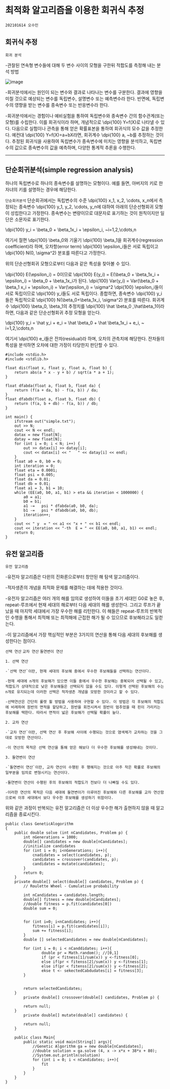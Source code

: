# 최적화 알고리즘을 이용한 회귀식 추정

`202101614 오수민`

## 회귀식 추정

`회귀 분석`

-관찰된 연속형 변수들에 대해 두 변수 사이의 모형을 구한뒤 적합도를 측정해 내는 분석 방법

![image](https://www.tibco.com/sites/tibco/files/media_entity/2020-09/regression-analysis-diagram.svg)

-회귀분석에서는 원인이 되는 변수와 결과로 나타나는 변수를 구분한다. 결과에 영향을 미칠 것으로 예상되는 변수를 독립변수, 설명변수 또는 예측변수라 한다. 반면에, 독립변수의 영향을 받는 변수를 종속변수 또는 반응변수라 한다.

-회귀분석에서는 경험이나 예비실험을 통하여 독립변수와 종속변수 간의 함수관계(또는 모형)를 수립한다. 이를 회귀식이라 하며, 개념적으로 \dpi{100} Y=f(X)로 나타낼 수 있다. 다음으로 실험이나 관측을 통해 얻은 확률표본을 통하여 회귀식의 모수 값을 추정한다. 예컨대 \dpi{100} Y=f(X)=a+bX라면, 회귀계수 \dpi{100} a, ~b를 추정하는 것이다. 추정된 회귀식을 사용하여 독립변수가 종속변수에 미치는 영향을 분석하고, 독립변수의 값으로 종속변수의 값을 예측하며, 다양한 통계적 추론을 수행한다.

---

## 단순회귀분석(simple regression analysis)
하나의 독립변수로 하나의 종속변수를 설명하는 모형이다. 예를 들면, 아버지의 키로 한 자녀의 키를 설명하는 경우에 해당한다.

`단순회귀분석`
단순회귀에서는 독립변수의 수준 \dpi{100} x_1, x_2, \cdots, x_n에서 측정되는 종속변수 \dpi{100} y_1, y_2, \cdots, y_n에 대하여 아래의 단순선형회귀 모형이 성립한다고 가정한다. 종속변수는 변량이므로 대문자로 표기하는 것이 원칙이지만 일단은 소문자로 표기한다.

\dpi{100} y_i = \beta_0 + \beta_1x_i + \epsilon_i, ~i=1,2,\cdots,n

여기서 절편 \dpi{100} \beta_0와 기울기 \dpi{100} \beta_1을 회귀계수(regression coefficient)라 하며, 오차항(error term) \dpi{100} \epsilon_i들은 서로 독립이고 \dpi{100} N(0, \sigma^2) 분포를 따른다고 가정한다.

위의 단순선형회귀 모형으로부터 다음과 같은 특성을 찾아볼 수 있다.

\dpi{100} E(\epsilon_i) = 0이므로 \dpi{100} E(y_i) = E(\beta_0 + \beta_1x_i + \epsilon_i) = \beta_0 + \beta_1x_i가 된다.
\dpi{100} Var(y_i) = Var(\beta_0 + \beta_1 x_i + \epsilon_i) = Var(\epsilon_i) = \sigma^2
\dpi{100} \epsilon_i들이 서로 독립이므로 \dpi{100} y_i들도 서로 독립이다.
종합하면, 종속변수 \dpi{100} y_i들은 독립적으로 \dpi{100} N(\beta_0+\beta_1x_i, \sigma^2) 분포를 따른다.
회귀계수 \dpi{100} \beta_0, \beta_1의 추정치를 \dpi{100} \hat \beta_0 ,\hat\beta_1이라 하면, 다음과 같은 단순선형회귀 추정 모형을 얻는다.

\dpi{100} y_i = \hat y_i + e_i = \hat \beta_0 + \hat \beta_1x_i + e_i, ~ i=1,2,\cdots,n

여기서 \dpi{100} e_i들은 잔차(residual)라 하며, 오차의 관측치에 해당한다. 잔차들의 특성을 분석하면 오차에 대한 가정이 타당한지 판단할 수 있다.

```
#include <stdio.h>
#include <stdlib.h>

float dis(float x, float y, float a, float b) {
	return abs(a * x - y + b) / sqrt(a * a + 1);
}

float dfabda(float a, float b, float da) {
	return (f(a + da, b) - f(a, b)) / da;
}
float dfabdb(float a, float b, float db) {
	return (f(a, b + db) - f(a, b)) / db;
}

int main() {
	ifstream out("simple.txt");
	out >> N;
	cout << N << endl;
	datax = new float[N];
	datay = new float[N];
	for (int i = 0; i < N; i++) {
		out >> datax[i] >> datay[i];
		cout << datax[i] << "   " << datay[i] << endl;
	}
	float a0 = 0, b0 = 0;
	int iteration = 0;
	float eta = 0.0001;
	float psi = 0.005;
	float da = 0.01;
	float db = 0.01;
	float a1 = 3, b1 = 10;
	while (EE(a0, b0, a1, b1) > eta && iteration < 1000000) {
		a0 = a1;
		b0 = b1;
		a1 -=   psi * dfabda(a0, b0, da);
		b1 -=   psi * dfabdb(a0, b0, db);
		iteration++;
	}
	cout << " y  = " << a1 << "x + " << b1 << endl;
	cout << iteration << "-th  E = " << EE(a0, b0, a1, b1) << endl;
	return 0;
}
```

## 유전 알고리즘

`유전 알고리즘`

-유전자 알고리즘은 다윈의 진화론으로부터 창안된 해 탐색 알고리즘이다.

-적자생존의 개념을 최적화 문제를 해결하는 데에 적용한 것이다.

-유전자 알고리즘은 여러 개의 해를 임의로 생성하여 이들을 초기 세대인 G0로 놓은 후, repeat-루프에서 현재 세대의 해로부터 다음 세대의 해를 생성한다. 그리고 루프가 끝났을 때 마지막 세대에서 가장 우수한 해를 리턴한다. 이 해들은 repeat-루프의 반복적인 수행을 통해서 최적해 또는 최적해에 근접한 해가 될 수 있으므로 후보해라고도 일컫는다.

-이 알고리즘에서 가장 핵심적인 부분은 3가지의 연산을 통해 다음 세대의 후보해를 생성한다는 점이다.

`선택 연산`
`교차 연산`
`돌연변이 연산`

```
1. 선택 연산

-`선택 연산`이란, 현재 세대의 후보해 중에서 우수한 후보해들을 선택하는 연산이다.

-현재 세대에 n개의 후보해가 있으면 이들 중에서 우수한 후보해는 중복되어 선택될 수 있고, 적합도가 상대적으로 낮은 후보해들은 선택되지 않을 수도 있다. 이렇게 선택된 후보해의 수는 n개로 유지되는데 이러한 선택은 적자생존 개념을 모방한 것이라고 할 수 있다.

-선택연산은 간단히 룰렛 휠 방법을 사용하여 구현할 수 있다. 이 방법은 각 후보해의 적합도에 비례하여 원반의 면적을 할당하고, 원반을 회전시켜서 원반이 멈추었을 때 핀이 가리키는 후보해를 택한다. 따라서 면적이 넓은 후보해가 선택될 확률이 높다.

2. 교차 연산

-`교차 연산`이란, 선택 연산 후 후보해 사이에 수행되는 것으로 염색체가 교차하는 것을 그대로 모방한 연산이다.

-이 연산의 목적은 선택 연산을 통해 얻은 해보다 더 우수한 후보해를 생성해내는 것이다.

3. 돌연변이 연산

-`돌연변이 연산`이란, 교차 연산이 수행된 후 행해지는 것으로 아주 작은 확률로 후보해의 일부분을 임의로 변형시키는 연산이다.

-돌연변이 연산이 수행된 후의 후보해의 적합도가 전보다 더 나빠질 수도 있다.

-이러한 연산의 목적은 다음 세대에 돌연변이가 이루어진 후보해와 다른 후보해를 교차 연산함으로써 이후 세대에서 보다 우수한 후보해를 생성하기 위함이다.
```

위와 같은 과정이 반복되는 유전 알고리즘은 더 이상 우수한 해가 출현하지 않을 때 알고리즘을 종료시킨다.

```
public class GeneticAlogorithm
{
	public double solve (int nCandidates, Problem p) {
	    int nGenerations = 1000;
	    double[] candidates = new double[nCandidates];
	    //initialize candidates
	    for (int i = 0; i<nGenerations; i++){
	        cnadidates = select(candidates, p);
	        candidates = crossover(candidates, p);
	        candidates = mutate(candidates);
	    }
	    return 0;
	}
	private double[] select(double[] candidates, Problem p) {
	    // Roulette Wheel - Cumulative probability
	    
	    int nCandidates = candidates.length;
	    double[] fitness = new double[nCandidates];
	    //double fitness = p.fit(candidates[0])	  
	    double sum = 0;
	    
	    
	    for (int i=0; i<nCandidates; i++){
	        fitness[i] = p.fit(candidates[i]);
	        sum += fitness[i];
	    }
	    double [] selectedCandidates = new double[nCandidates];
	    
	    for (int i = 0; i < nCanddidates; i++){
	            double pr = Math.random(); //[0,1]
	            if (pr < fitness[1]/sum(x)) y <-fitness[0];
	            else if(pr < fitenss[2]/sum(x)) y <-fitness[1];
	            else if(pr < fitenss[2]/sum(x)) y <-fitness[2];
	            ekse t <- sekectedCabdudates[i] = fitness[3];
	    }


	    return selectedCandidates;
	}
		private double[] crossover(double[] candidates, Problem p) {

	    return null;
	}
		private double[] mutate(double[] candidates) {

	    return null;
	}
	
	public class Main{
	    public static void main(String[] args){
	        //Genetic Algorithm ga = new double[nCandidates];
	        //double solution = ga.solve (4, x -> x*x + 38*x + 80);
	        //System.out.println(solution)
	        for (int i = 0; i < nCandidates; i++){
	            fit
	        }
	    }
	}
}
```
